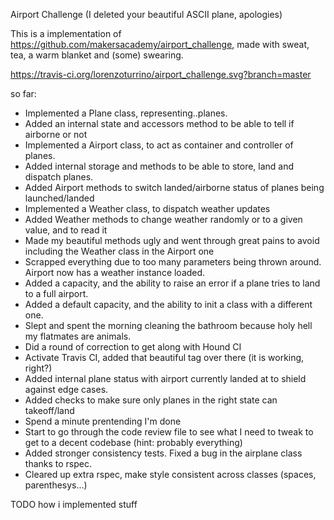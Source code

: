Airport Challenge
(I deleted your beautiful ASCII plane, apologies)

This is a implementation of https://github.com/makersacademy/airport_challenge, made with sweat, tea, a warm blanket and (some) swearing.

https://travis-ci.org/lorenzoturrino/airport_challenge.svg?branch=master

so far:
- Implemented a Plane class, representing..planes.
- Added an internal state and accessors method to be able to tell if airborne or not
- Implemented a Airport class, to act as container and controller of planes.
- Added internal storage and methods to be able to store, land and dispatch planes.
- Added Airport methods to switch landed/airborne status of planes being launched/landed
- Implemented a Weather class, to dispatch weather updates
- Added Weather methods to change weather randomly or to a given value, and to read it
- Made my beautiful methods ugly and went through great pains to avoid including the Weather class in the Airport one
- Scrapped everything due to too many parameters being thrown around. Airport now has a weather instance loaded.
- Added a capacity, and the ability to raise an error if a plane tries to land to a full airport.
- Added a default capacity, and the ability to init a class with a different one.
- Slept and spent the morning cleaning the bathroom because holy hell my flatmates are animals.
- Did a round of correction to get along with Hound CI
- Activate Travis CI, added that beautiful tag over there (it is working, right?)
- Added internal plane status with airport currently landed at to shield against edge cases.
- Added checks to make sure only planes in the right state can takeoff/land
- Spend a minute prentending I'm done
- Start to go through the code review file to see what I need to tweak to get to a decent codebase (hint: probably everything)
- Added stronger consistency tests. Fixed a bug in the airplane class thanks to rspec.
- Cleared up extra rspec, make style consistent across classes (spaces, parenthesys...)


TODO how i implemented stuff
